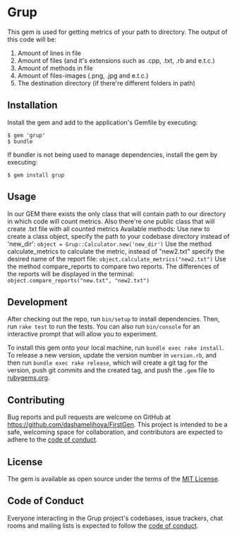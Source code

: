 # Grup

This gem is used for getting metrics of your path to directory. The output of this code will be:
1) Amount of lines in file
2) Amount of files (and it's extensions such as .cpp, .txt, .rb and e.t.c.)
3) Amount of methods in file
4) Amount of files-images (.png, .jpg and e.t.c.)
5) The destination directory (if there're different folders in path)

## Installation

Install the gem and add to the application's Gemfile by executing:

    $ gem 'grup'
    $ bundle

If bundler is not being used to manage dependencies, install the gem by executing:

    $ gem install grup

## Usage

In our GEM there exists the only class that will contain path to our directory in which code will count metrics. Also there're one public class that will create .txt file with all counted metrics
Available methods:
Use new to create a class object, specify the path to your codebase directory instead of 'new_dir':
    ```
    object = Grup::Calculator.new('new_dir')
    ```
Use the method calculate_metrics to calculate the metric, instead of "new2.txt" specify the desired name of the report file:
    ```
    object.calculate_metrics("new2.txt")
    ```
Use the method compare_reports to compare two reports. The differences of the reports will be displayed in the terminal:
    ```
    object.compare_reports("new.txt", "new2.txt")
    ```

## Development

After checking out the repo, run `bin/setup` to install dependencies. Then, run `rake test` to run the tests. You can also run `bin/console` for an interactive prompt that will allow you to experiment.

To install this gem onto your local machine, run `bundle exec rake install`. To release a new version, update the version number in `version.rb`, and then run `bundle exec rake release`, which will create a git tag for the version, push git commits and the created tag, and push the `.gem` file to [rubygems.org](https://rubygems.org).

## Contributing

Bug reports and pull requests are welcome on GitHub at https://github.com/dashamelihova/FirstGen. This project is intended to be a safe, welcoming space for collaboration, and contributors are expected to adhere to the [code of conduct](https://github.com/dashamelihova/FirstGen/blob/main/CODE_OF_CONDUCT.md).

## License

The gem is available as open source under the terms of the [MIT License](https://opensource.org/licenses/MIT).

## Code of Conduct

Everyone interacting in the Grup project's codebases, issue trackers, chat rooms and mailing lists is expected to follow the [code of conduct](https://github.com/[USERNAME]/grup/blob/main/CODE_OF_CONDUCT.md).
